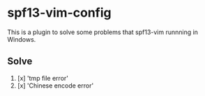spf13-vim-config
===

This is a plugin to solve some problems that spf13-vim runnning in Windows.

Solve
---

1. [x] 'tmp file error'
2. [x] 'Chinese encode error'
